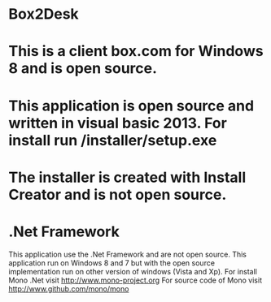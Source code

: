 Box2Desk
========

This is a client box.com for Windows 8 and is open source.
===========================
This application is open source and written in visual basic 2013.
For install run /installer/setup.exe
===============================
The installer is created with Install Creator and is not open source.
=============================
.Net Framework
================================
This application use the .Net Framework and are not open source.
This application run on Windows 8 and 7 but with the open source implementation run on other version of windows (Vista and Xp).
For install Mono .Net visit http://www.mono-project.org
For source code of Mono visit http://www.github.com/mono/mono
